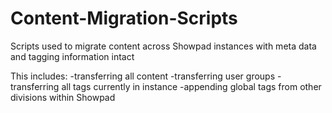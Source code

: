 # Content-Migration-Scripts
Scripts used to migrate content across Showpad instances with meta data and tagging information intact

This includes:
-transferring all content
-transferring user groups
-transferring all tags currently in instance
-appending global tags from other divisions within Showpad
